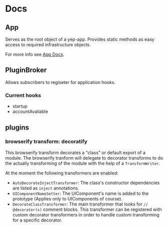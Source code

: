 # Docs

## App

Serves as the root object of a yep-app.
Provides static methods as easy access to required infrastructure objects.

For more info see [App Docs](app.md).

## PluginBroker

Allows subscribers to regiseter for application hooks.

### Current hooks
- startup
- accountAvailable

## plugins

### browserify transform: decoratify

This browserify transform decorates a "class" or default export of a module.
The browserify tranform will delegate to decorator transforms to do the actually
transforming of the module with the help of a `TransformWriter`.

At the moment the following transformers are enabled:

- `AutoDecorateInjectTransformer`: The class's constructor dependencies are listed as `inject` annotations.
- `UIComponentNameSetter`: The UIComponent's name is added to the prototype (Applies only to UIComponents of course).
- `DecorateClassTransformer`: The main transformer that looks for `// @decorator(x)` comment blocks. This transformer can be registered with custom decorator transformers in order to handle custom transforming for a specific decorator.


